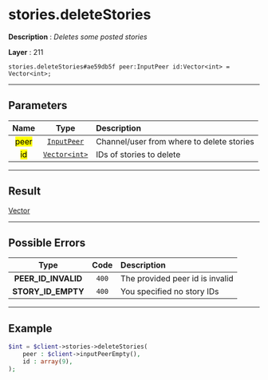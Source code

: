# stories.deleteStories

**Description** : *Deletes some posted stories*

**Layer** : 211

```tl
stories.deleteStories#ae59db5f peer:InputPeer id:Vector<int> = Vector<int>;
```

---

## Parameters

| Name | Type | Description |
| :---: | :---: | :--- |
| <mark>peer</mark> | [`InputPeer`](type/InputPeer) | Channel/user from where to delete stories |
| <mark>id</mark> | [`Vector<int>`](type/int) | IDs of stories to delete |

---

## Result

[Vector<int>](type/int)

---

## Possible Errors

| Type | Code | Description |
| :---: | :---: | :--- |
| **PEER_ID_INVALID** | `400` | The provided peer id is invalid |
| **STORY_ID_EMPTY** | `400` | You specified no story IDs |

---

## Example

```php
$int = $client->stories->deleteStories(
	peer : $client->inputPeerEmpty(),
	id : array(9),
);
```